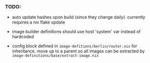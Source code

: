 ### TODO: 

- auto update hashes upon build (since they change daily). currently requires a nix flake update

- image builder definitions should use host 'system' var instead of hardcoded

- config block defined in `image-defitions/berlin/router.nix` for inheritance. move up to a parent so all images can be extracted by `image-definitions/base/extract-image.nix` 